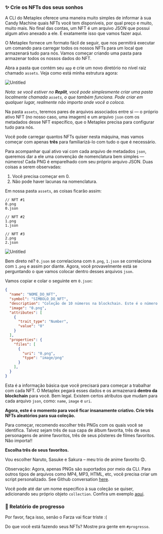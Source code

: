 ### ✨ Crie os NFTs dos seus sonhos

A CLI do Metaplex oferece uma maneira muito simples de informar à sua Candy Machine quais NFTs você tem disponíveis, por qual preço e muito, muito mais. No final das contas, um NFT é um arquivo JSON que possui algum ativo anexado a ele. É exatamente isso que vamos fazer aqui.

O Metaplex fornece um formato fácil de seguir, que nos permitirá executar um comando para carregar todos os nossos NFTs para um local que armazenará tudo para nós. Vamos começar criando uma pasta para armazenar todos os nossos dados do NFT.

Abra a pasta que contém seu `app` e crie um novo diretório no nível raiz chamado `assets`. Veja como está minha estrutura agora:

![Untitled](https://i.imgur.com/1WwdmEA.png)

_Nota: se você estiver no **Replit**, você pode simplesmente criar uma pasta localmente chamada `assets`, o que também funciona. Pode criar em qualquer lugar, realmente não importa onde você a coloca._

Na pasta `assets`, teremos pares de arquivos associados entre si — o próprio ativo NFT (no nosso caso, uma imagem) e um arquivo `json` com os metadados desse NFT específico, que o Metaplex precisa para configurar tudo para nós.

Você pode carregar quantos NFTs quiser nesta máquina, mas vamos começar com apenas **três** para familiarizá-lo com tudo o que é necessário.

Para acompanhar qual ativo vai com cada arquivo de metadados `json`, queremos dar a ele uma convenção de nomenclatura bem simples — números! Cada PNG é emparelhado com seu próprio arquivo JSON. Duas coisas a serem observadas:

1. Você precisa começar em 0.
2. Não pode haver lacunas na nomenclatura.

Em nossa pasta `assets`, as coisas ficarão assim:

```plaintext
// NFT #1
0.png
0.json

// NFT #2
1.png
1.json

// NFT #3
2.png
2.json
```

![Untitled](https://i.imgur.com/3warkmp.png)

Bem direto né? `0.json` se correlaciona com `0.png`, `1.json` se correlaciona com `1.png` e assim por diante. Agora, você provavelmente está se perguntando o que vamos colocar dentro desses arquivos `json`.

Vamos copiar e colar o seguinte em `0.json`:


```json
{
  "name": "NOME_DO_NFT",
  "symbol": "SIMBOLO_DO_NFT",
  "description": "Coleção de 10 números na blockchain. Este é o número 1/10.",
  "image": "0.png",
  "attributes": [
    {
      "trait_type": "Number",
      "value": "0"
    }
  ],
  "properties": {
    "files": [
      {
        "uri": "0.png",
        "type": "image/png"
      }
    ],
  }
}
```

Esta é a informação básica que você precisará para começar a trabalhar com cada NFT. O Metaplex pegará esses dados e os armazenará **dentro da blockchain** para você. Bem legal. Existem certos atributos que mudam para cada arquivo `json`, como: `name`, `image` e `uri`. 

**Agora, este é o momento para você ficar insanamente criativo. Crie três NFTs aleatórios para sua coleção.**

Para começar, recomendo escolher três PNGs com os quais você se identifica. Talvez sejam três de sua capa de álbum favorita, três de seus personagens de anime favoritos, três de seus pôsteres de filmes favoritos. Não importa!!

**Escolha três de seus favoritos.**

Vou escolher Naruto, Sasuke e Sakura – meu trio de anime favorito 😊.

Observação: Agora, apenas PNGs são suportados por meio da CLI. Para outros tipos de arquivos como MP4, MP3, HTML, etc, você precisa criar um script personalizado. See Github conversation [here](https://github.com/metaplex-foundation/metaplex/pull/1601).

Você pode até dar um nome específico à sua coleção se quiser, adicionando seu próprio objeto `collection`. Confira um exemplo [aqui](https://docs.metaplex.com/developer-tools/sugar/guides/preparing-assets).


### 🚨 Relatório de progresso

Por favor, faça isso, senão o Farza vai ficar triste :(

Do que você está fazendo seus NFTs? Mostre pra gente em `#progresso`.
